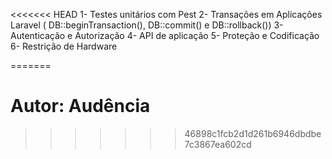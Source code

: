<<<<<<< HEAD
1- Testes unitários com Pest
2- Transações em Aplicações Laravel ( DB::beginTransaction(), DB::commit() e DB::rollback())
3- Autenticação e Autorização
4- API de aplicação
5- Proteção e Codificação
6- Restrição de Hardware

=======
# Autor: Audência
>>>>>>> 46898c1fcb2d1d261b6946dbdbe7c3867ea602cd
